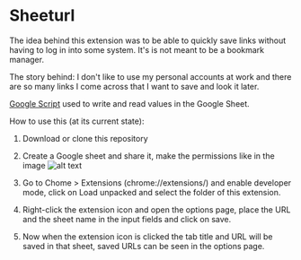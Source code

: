 # Sheeturl
The idea behind this extension was to be able to quickly save links without having to log in into some system. It's is not meant to be a bookmark manager. 

The story behind: I don't like to use my personal accounts at work and there are so many links I come across that I want to save and look it later.  

[Google Script](https://gist.github.com/liposo/19978792ffa0576e0266d9cb1603ca25) used to write and read values in the Google Sheet.

How to use this (at its current state):

1. Download or clone this repository

2. Create a Google sheet and share it, make the permissions like in the image
    ![alt text][logo]

    [logo]: /img/link-sharing.png "Link-sharing"

6. Go to Chome > Extensions (chrome://extensions/) and enable developer mode, click on Load unpacked and select the folder of this extension.

7. Right-click the extension icon and open the options page, place the URL and the sheet name in the input fields and click on save. 

8. Now when the extension icon is clicked the tab title and URL will be saved in that sheet, saved URLs can be seen in the options page.

